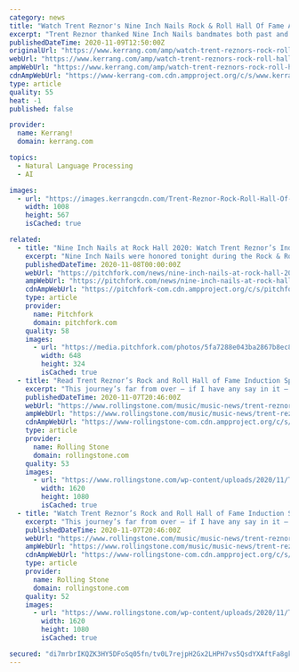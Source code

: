 ```yaml
---
category: news
title: "Watch Trent Reznor's Nine Inch Nails Rock & Roll Hall Of Fame Acceptance Speech"
excerpt: "Trent Reznor thanked Nine Inch Nails bandmates both past and present in his Rock & Roll Hall Of Fame induction ceremony acceptance speech. Over the weekend, Trent Reznor accepted the honour of Nine Inch Nails being inducted into the 2020 Rock & Roll Hall Of Fame on behalf of his bandmates throughout the years,"
publishedDateTime: 2020-11-09T12:50:00Z
originalUrl: "https://www.kerrang.com/amp/watch-trent-reznors-rock-roll-hall-of-fame-acceptance-speech-for-nine-inch-nails"
webUrl: "https://www.kerrang.com/amp/watch-trent-reznors-rock-roll-hall-of-fame-acceptance-speech-for-nine-inch-nails"
ampWebUrl: "https://www.kerrang.com/amp/watch-trent-reznors-rock-roll-hall-of-fame-acceptance-speech-for-nine-inch-nails"
cdnAmpWebUrl: "https://www-kerrang-com.cdn.ampproject.org/c/s/www.kerrang.com/amp/watch-trent-reznors-rock-roll-hall-of-fame-acceptance-speech-for-nine-inch-nails"
type: article
quality: 55
heat: -1
published: false

provider:
  name: Kerrang!
  domain: kerrang.com

topics:
  - Natural Language Processing
  - AI

images:
  - url: "https://images.kerrangcdn.com/Trent-Reznor-Rock-Roll-Hall-Of-Fame-acceptance-speech-2020.jpg?auto=compress&fit=crop&w=1008"
    width: 1008
    height: 567
    isCached: true

related:
  - title: "Nine Inch Nails at Rock Hall 2020: Watch Trent Reznor’s Induction Speech"
    excerpt: "Nine Inch Nails were honored tonight during the Rock & Roll Hall of Fame 2020 Induction Ceremony on HBO. After an induction speech from Iggy Pop and a video package that included words from St. Vincent,"
    publishedDateTime: 2020-11-08T00:00:00Z
    webUrl: "https://pitchfork.com/news/nine-inch-nails-at-rock-hall-2020-watch-trent-reznors-induction-speech/"
    ampWebUrl: "https://pitchfork.com/news/nine-inch-nails-at-rock-hall-2020-watch-trent-reznors-induction-speech/amp/"
    cdnAmpWebUrl: "https://pitchfork-com.cdn.ampproject.org/c/s/pitchfork.com/news/nine-inch-nails-at-rock-hall-2020-watch-trent-reznors-induction-speech/amp/"
    type: article
    provider:
      name: Pitchfork
      domain: pitchfork.com
    quality: 58
    images:
      - url: "https://media.pitchfork.com/photos/5fa7288e043ba2867b8ec85a/2:1/w_648/trent-reznor.jpg"
        width: 648
        height: 324
        isCached: true
  - title: "Read Trent Reznor’s Rock and Roll Hall of Fame Induction Speech for Nine Inch Nails"
    excerpt: "This journey’s far from over — if I have any say in it — so let’s stop fucking around, patting ourselves on the back and get to it”"
    publishedDateTime: 2020-11-07T20:46:00Z
    webUrl: "https://www.rollingstone.com/music/music-news/trent-reznor-nine-inch-nails-rock-and-roll-hall-of-fame-speech-1086568/"
    ampWebUrl: "https://www.rollingstone.com/music/music-news/trent-reznor-nine-inch-nails-rock-and-roll-hall-of-fame-speech-1086568/amp/"
    cdnAmpWebUrl: "https://www-rollingstone-com.cdn.ampproject.org/c/s/www.rollingstone.com/music/music-news/trent-reznor-nine-inch-nails-rock-and-roll-hall-of-fame-speech-1086568/amp/"
    type: article
    provider:
      name: Rolling Stone
      domain: rollingstone.com
    quality: 53
    images:
      - url: "https://www.rollingstone.com/wp-content/uploads/2020/11/The_Rock_and_Roll_Hall_of_Fame_2020_Inductions_Trent3.jpg"
        width: 1620
        height: 1080
        isCached: true
  - title: "Watch Trent Reznor’s Rock and Roll Hall of Fame Induction Speech for Nine Inch Nails"
    excerpt: "This journey’s far from over — if I have any say in it — so let’s stop fucking around, patting ourselves on the back and get to it”"
    publishedDateTime: 2020-11-07T20:46:00Z
    webUrl: "https://www.rollingstone.com/music/music-news/trent-reznor-nine-inch-nails-rock-and-roll-hall-of-fame-speech-1086568/"
    ampWebUrl: "https://www.rollingstone.com/music/music-news/trent-reznor-nine-inch-nails-rock-and-roll-hall-of-fame-speech-1086568/amp/"
    cdnAmpWebUrl: "https://www-rollingstone-com.cdn.ampproject.org/c/s/www.rollingstone.com/music/music-news/trent-reznor-nine-inch-nails-rock-and-roll-hall-of-fame-speech-1086568/amp/"
    type: article
    provider:
      name: Rolling Stone
      domain: rollingstone.com
    quality: 52
    images:
      - url: "https://www.rollingstone.com/wp-content/uploads/2020/11/The_Rock_and_Roll_Hall_of_Fame_2020_Inductions_Trent3.jpg"
        width: 1620
        height: 1080
        isCached: true

secured: "di7mrbrIKQZK3HY5DFoSq05fn/tv0L7rejpH2Gx2LHPH7vs5QsdYXAftFa8gkTAPBheW/9ip6CoYnx2o8P1Y4V5GB87JNHFoS4knFLjai8uOYHL+ht15aD1LVRANaBcOqH5k4ZSESYXFHosP7/u9CS8u3SG98RUG9xLCfcmpEqFTlH3Jp5UvZZeJEbni6qoAgjwQxrd0P8/ufp6sWDeJOqi8fjxxqUmkyCKtRad1YImM4oLCiq6PQ0z/uIaqNfxAnArV6C7aWOHboaA1ipacCBd+jRKpxf6g1ws32cQtqc9XGc9cFYvwca6YLrdlUm5TPskMRuYpgBOx9vh9k7ME7J+hVwf5eGp2uGTkxhM3wqs=;oCedOAhzHXEC72oMmm/1Sg=="
---
```


